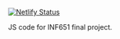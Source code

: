 [![Netlify Status](https://api.netlify.com/api/v1/badges/51420dea-46da-4226-a28c-0e1f21e46a50/deploy-status)](https://app.netlify.com/sites/dapper-paprenjak-3c4f68/deploys)

JS code for INF651 final project.

